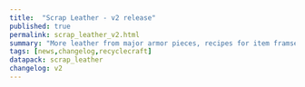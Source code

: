 ```yaml
---
title:  "Scrap Leather - v2 release"
published: true
permalink: scrap_leather_v2.html
summary: "More leather from major armor pieces, recipes for item framse and books, and recipe-unlocker advancements."
tags: [news,changelog,recyclecraft]
datapack: scrap_leather
changelog: v2
---
```

